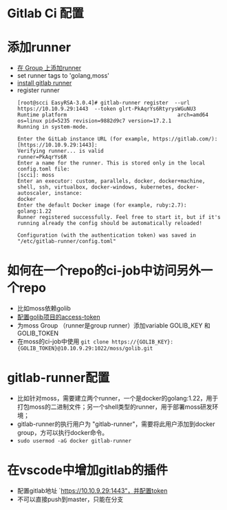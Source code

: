# Gitlab Ci 配置

# 添加runner

* [在 Group 上添加runner](https://10.10.9.29:1443/groups/moss/-/runners/new)
* set runner tags to 'golang,moss'
* [install gitlab runner](https://docs.gitlab.com/runner/install/linux-manually.html)
* register runner
    ```
    [root@scci EasyRSA-3.0.4]# gitlab-runner register  --url https://10.10.9.29:1443  --token glrt-PkAqrYs6RtyrysWGuNU3
    Runtime platform                                    arch=amd64 os=linux pid=5235 revision=9882d9c7 version=17.2.1
    Running in system-mode.

    Enter the GitLab instance URL (for example, https://gitlab.com/):
    [https://10.10.9.29:1443]:
    Verifying runner... is valid                        runner=PkAqrYs6R
    Enter a name for the runner. This is stored only in the local config.toml file:
    [scci]: moss
    Enter an executor: custom, parallels, docker, docker+machine, shell, ssh, virtualbox, docker-windows, kubernetes, docker-autoscaler, instance:
    docker
    Enter the default Docker image (for example, ruby:2.7):
    golang:1.22
    Runner registered successfully. Feel free to start it, but if it's running already the config should be automatically reloaded!

    Configuration (with the authentication token) was saved in "/etc/gitlab-runner/config.toml"
    ```
# 如何在一个repo的ci-job中访问另外一个repo
* 比如moss依赖golib
* [配置golib项目的access-token](https://10.10.9.29:1443/moss/golib/-/settings/access_tokens)
* 为moss Group （runner是group runner）添加variable GOLIB_KEY 和 GOLIB_TOKEN
* 在moss的ci-job中使用 `git clone https://{GOLIB_KEY}:{GOLIB_TOKEN}@10.10.9.29:1022/moss/golib.git`

# gitlab-runner配置
* 比如针对moss，需要建立两个runner，一个是docker的golang:1.22，用于打包moss的二进制文件；另一个shell类型的runner，用于部署moss研发环境；
* gitlab-runner的执行用户为 "gitlab-runner"，需要将此用户添加到docker group，方可以执行docker命令。
* `sudo usermod -aG docker gitlab-runner`

# 在vscode中增加gitlab的插件
* 配置gitlab地址 `https://10.10.9.29:1443"，并配置token
* 不可以直接push到master，只能在分支